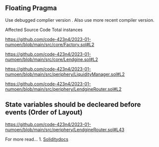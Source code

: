 ## Floating Pragma
Use debugged complier version . Also use more recent compiler version.

Affected Source Code Total instances

https://github.com/code-423n4/2023-01-numoen/blob/main/src/core/Factory.sol#L2

https://github.com/code-423n4/2023-01-numoen/blob/main/src/core/Lendgine.sol#L2

https://github.com/code-423n4/2023-01-numoen/blob/main/src/periphery/LiquidityManager.sol#L2

https://github.com/code-423n4/2023-01-numoen/blob/main/src/periphery/LendgineRouter.sol#L2

## State variables should be decleared before events (Order of Layout)

https://github.com/code-423n4/2023-01-numoen/blob/main/src/periphery/LendgineRouter.sol#L43

For more read...
    1. [Soliditydocs](https://docs.soliditylang.org/en/v0.8.15/style-guide.html#order-of-layout)



